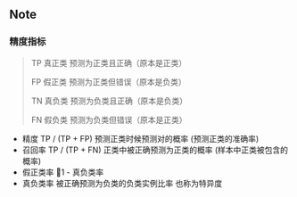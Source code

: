 ## Note

### 精度指标

> TP 真正类 预测为正类且正确（原本是正类）
>
> FP 假正类 预测为正类但错误（原本是负类）
>
> TN 真负类 预测为负类且正确（原本是负类）
>
> FN 假负类 预测为负类但错误（原本是正类）

* 精度 TP / (TP + FP) 预测正类时候预测对的概率 (预测正类的准确率)
* 召回率 TP / (TP + FN) 正类中被正确预测为正类的概率 (样本中正类被包含的概率)
* 假正类率 1 - 真负类率
* 真负类率 被正确预测为负类的负类实例比率 也称为特异度